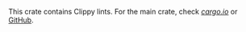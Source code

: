 This crate contains Clippy lints. For the main crate, check
[*cargo.io*](https://crates.io/crates/clippy) or
[GitHub](https://github.com/Manishearth/rust-clippy).
